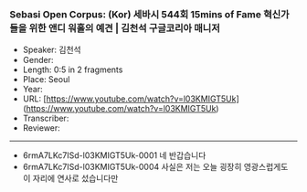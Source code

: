 ### Sebasi Open Corpus: (Kor) 세바시 544회 15mins of Fame 혁신가들을 위한 앤디 워홀의 예견 | 김천석 구글코리아 매니저

- Speaker: 김천석
- Gender: 
- Length: 0:5 in 2 fragments
- Place: Seoul
- Year: 
- URL: [https://www.youtube.com/watch?v=l03KMIGT5Uk] (https://www.youtube.com/watch?v=l03KMIGT5Uk)
- Transcriber: 
- Reviewer: 

---

- 6rmA7LKc7ISd-l03KMIGT5Uk-0001 네 반갑습니다
- 6rmA7LKc7ISd-l03KMIGT5Uk-0004 사실은 저는 오늘 굉장히 영광스럽게도 이 자리에 연사로 섰습니다만
